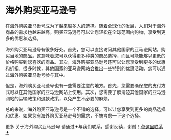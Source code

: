 # 海外购买亚马逊号

在海外购买亚马逊号成为了越来越多人的选择。随着全球化的发展，人们对于海外商品的需求也越来越高。购买亚马逊号可以让您轻松在全球范围内购物，享受到更多的优惠和选择。

海外购买亚马逊号有很多好处。首先，您可以直接访问其他国家的亚马逊网站，购买当地的商品。这意味着您可以获得更多种类的商品选择，而且可能能够以更低的价格购买到您喜欢的商品。其次，海外购买亚马逊号还可以让您享受到更多的优惠和折扣。很多时候，其他国家的亚马逊网站会推出一些特别的优惠活动，您可以通过海外购买亚马逊号参与其中。

但是，海外购买亚马逊号也有一些需要注意的地方。首先，您需要确保您的支付方式可以在其他国家的亚马逊网站上使用。其次，您需要了解清楚其他国家的亚马逊网站的运输政策和退款政策，以免产生不必要的麻烦。

总的来说，海外购买亚马逊号是一个不错的选择，可以让您享受到更多的商品选择和优惠。如果您有海外购买亚马逊号的需求，不妨考虑一下这个选择。

更多 关于海外购买亚马逊号 请通过✈与我们联系，感谢阅读，谢谢！[点这里联系✈](https://www.k02.cc)